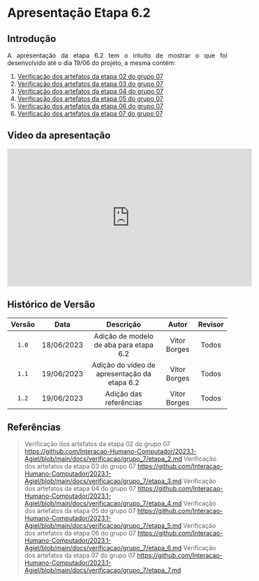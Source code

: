 # Apresentação Etapa 6.2

## Introdução

<p align="justify">
A apresentação da etapa 6.2 tem o intuito de mostrar o que foi desenvolvido até o dia 19/06 do projeto, a mesma contém:
</p>

1. <a href="https://interacao-humano-computador.github.io/2023.1-Agiel/verificacao/grupo_7/etapa_2/">Verificação dos artefatos da etapa 02 do grupo 07</a>
2. <a href="https://interacao-humano-computador.github.io/2023.1-Agiel/verificacao/grupo_7/etapa_3/">Verificação dos artefatos da etapa 03 do grupo 07</a>
3. <a href="https://interacao-humano-computador.github.io/2023.1-Agiel/verificacao/grupo_7/etapa_4/">Verificação dos artefatos da etapa 04 do grupo 07</a>
4. <a href="https://interacao-humano-computador.github.io/2023.1-Agiel/verificacao/grupo_7/etapa_5/">Verificação dos artefatos da etapa 05 do grupo 07</a>
5. <a href="https://interacao-humano-computador.github.io/2023.1-Agiel/verificacao/grupo_7/etapa_6/">Verificação dos artefatos da etapa 06 do grupo 07</a>
6. <a href="https://interacao-humano-computador.github.io/2023.1-Agiel/verificacao/grupo_7/etapa_7/">Verificação dos artefatos da etapa 07 do grupo 07</a>

## Video da apresentação
<iframe width="560" height="315" src="https://www.youtube.com/embed/au5ujzZn-zM" title="YouTube video player" frameborder="0" allow="accelerometer; autoplay; clipboard-write; encrypted-media; gyroscope; picture-in-picture; web-share" allowfullscreen></iframe>

## Histórico de Versão

| Versão | Data  |            Descrição              |     Autor      |    Revisor    |
|:------:|:-----:|:---------------------------------:|:--------------:|:-------------:|
| `1.0`  | 18/06/2023 | Adição de modelo de aba para etapa 6.2 | Vitor Borges | Todos |
| `1.1`  | 19/06/2023 | Adição do vídeo de apresentação da etapa 6.2 | Vitor Borges | Todos|
| `1.2`  | 19/06/2023 | Adição das referências | Vitor Borges | Todos|

## Referências
> Verificação dos artefatos da etapa 02 do grupo 07 <https://github.com/Interacao-Humano-Computador/2023.1-Agiel/blob/main/docs/verificacao/grupo_7/etapa_2.md>
> Verificação dos artefatos da etapa 03 do grupo 07 <https://github.com/Interacao-Humano-Computador/2023.1-Agiel/blob/main/docs/verificacao/grupo_7/etapa_3.md>
> Verificação dos artefatos da etapa 04 do grupo 07 <https://github.com/Interacao-Humano-Computador/2023.1-Agiel/blob/main/docs/verificacao/grupo_7/etapa_4.md>
> Verificação dos artefatos da etapa 05 do grupo 07 <https://github.com/Interacao-Humano-Computador/2023.1-Agiel/blob/main/docs/verificacao/grupo_7/etapa_5.md>
> Verificação dos artefatos da etapa 06 do grupo 07 <https://github.com/Interacao-Humano-Computador/2023.1-Agiel/blob/main/docs/verificacao/grupo_7/etapa_6.md>
> Verificação dos artefatos da etapa 07 do grupo 07 <https://github.com/Interacao-Humano-Computador/2023.1-Agiel/blob/main/docs/verificacao/grupo_7/etapa_7.md>